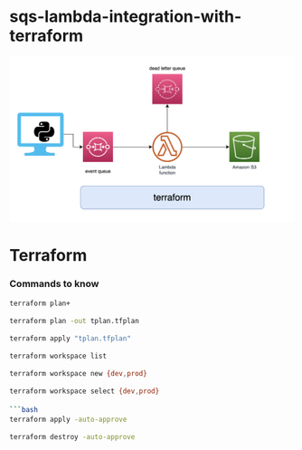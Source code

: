 # sqs-lambda-integration-with-terraform

![General Diagram](resources/diagrams/general_diagram.png)


# Terraform

### Commands to know
```bash
terraform plan+
```

```bash
terraform plan -out tplan.tfplan
```

```bash
terraform apply "tplan.tfplan"
```

```bash
terraform workspace list
```

```bash
terraform workspace new {dev,prod}
```

```bash
terraform workspace select {dev,prod}

```bash
terraform apply -auto-approve
```

```bash
terraform destroy -auto-approve
```

